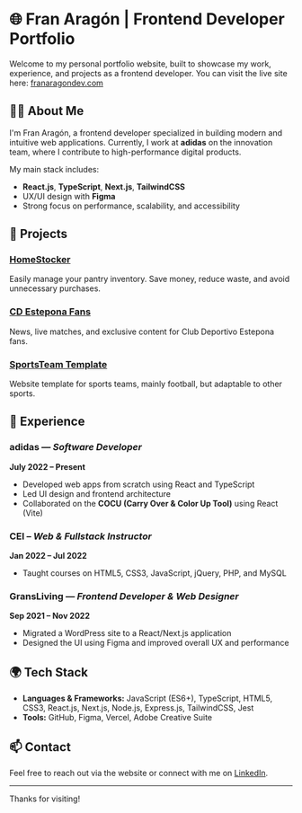 # 🌐 Fran Aragón | Frontend Developer Portfolio

Welcome to my personal portfolio website, built to showcase my work, experience, and projects as a frontend developer. You can visit the live site here: [franaragondev.com](https://www.franaragondev.com/)

## 🧑‍💻 About Me

I'm Fran Aragón, a frontend developer specialized in building modern and intuitive web applications. Currently, I work at **adidas** on the innovation team, where I contribute to high-performance digital products.

My main stack includes:
- **React.js**, **TypeScript**, **Next.js**, **TailwindCSS**
- UX/UI design with **Figma**
- Strong focus on performance, scalability, and accessibility

## 🚀 Projects

### [HomeStocker](https://homestocker.app/)
Easily manage your pantry inventory. Save money, reduce waste, and avoid unnecessary purchases.

### [CD Estepona Fans](https://www.cdesteponafans.com/)
News, live matches, and exclusive content for Club Deportivo Estepona fans.

### [SportsTeam Template](https://www.sportsteamtemplate.com/)
Website template for sports teams, mainly football, but adaptable to other sports.

## 💼 Experience

### adidas — *Software Developer*  
**July 2022 – Present**  
- Developed web apps from scratch using React and TypeScript  
- Led UI design and frontend architecture  
- Collaborated on the **COCU (Carry Over & Color Up Tool)** using React (Vite)  

### CEI – *Web & Fullstack Instructor*  
**Jan 2022 – Jul 2022**  
- Taught courses on HTML5, CSS3, JavaScript, jQuery, PHP, and MySQL

### GransLiving — *Frontend Developer & Web Designer*  
**Sep 2021 – Nov 2022**  
- Migrated a WordPress site to a React/Next.js application  
- Designed the UI using Figma and improved overall UX and performance

## 🌍 Tech Stack

- **Languages & Frameworks:** JavaScript (ES6+), TypeScript, HTML5, CSS3, React.js, Next.js, Node.js, Express.js, TailwindCSS, Jest
- **Tools:** GitHub, Figma, Vercel, Adobe Creative Suite

## 📫 Contact

Feel free to reach out via the website or connect with me on [LinkedIn](https://linkedin.com/in/fran-aragon-simon).

---

Thanks for visiting!
